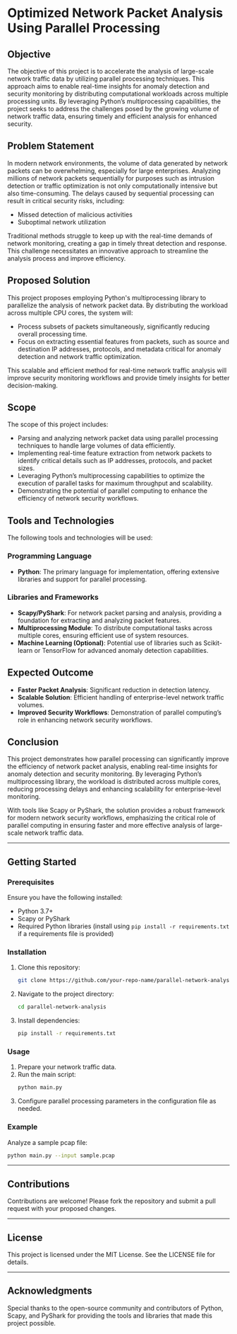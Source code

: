 # Optimized Network Packet Analysis Using Parallel Processing

## Objective
The objective of this project is to accelerate the analysis of large-scale network traffic data by utilizing parallel processing techniques. This approach aims to enable real-time insights for anomaly detection and security monitoring by distributing computational workloads across multiple processing units. By leveraging Python’s multiprocessing capabilities, the project seeks to address the challenges posed by the growing volume of network traffic data, ensuring timely and efficient analysis for enhanced security.

## Problem Statement
In modern network environments, the volume of data generated by network packets can be overwhelming, especially for large enterprises. Analyzing millions of network packets sequentially for purposes such as intrusion detection or traffic optimization is not only computationally intensive but also time-consuming. The delays caused by sequential processing can result in critical security risks, including:
- Missed detection of malicious activities
- Suboptimal network utilization

Traditional methods struggle to keep up with the real-time demands of network monitoring, creating a gap in timely threat detection and response. This challenge necessitates an innovative approach to streamline the analysis process and improve efficiency.

## Proposed Solution
This project proposes employing Python's multiprocessing library to parallelize the analysis of network packet data. By distributing the workload across multiple CPU cores, the system will:
- Process subsets of packets simultaneously, significantly reducing overall processing time.
- Focus on extracting essential features from packets, such as source and destination IP addresses, protocols, and metadata critical for anomaly detection and network traffic optimization.

This scalable and efficient method for real-time network traffic analysis will improve security monitoring workflows and provide timely insights for better decision-making.

## Scope
The scope of this project includes:
- Parsing and analyzing network packet data using parallel processing techniques to handle large volumes of data efficiently.
- Implementing real-time feature extraction from network packets to identify critical details such as IP addresses, protocols, and packet sizes.
- Leveraging Python’s multiprocessing capabilities to optimize the execution of parallel tasks for maximum throughput and scalability.
- Demonstrating the potential of parallel computing to enhance the efficiency of network security workflows.

## Tools and Technologies
The following tools and technologies will be used:

### Programming Language
- **Python**: The primary language for implementation, offering extensive libraries and support for parallel processing.

### Libraries and Frameworks
- **Scapy/PyShark**: For network packet parsing and analysis, providing a foundation for extracting and analyzing packet features.
- **Multiprocessing Module**: To distribute computational tasks across multiple cores, ensuring efficient use of system resources.
- **Machine Learning (Optional)**: Potential use of libraries such as Scikit-learn or TensorFlow for advanced anomaly detection capabilities.

## Expected Outcome
- **Faster Packet Analysis**: Significant reduction in detection latency.
- **Scalable Solution**: Efficient handling of enterprise-level network traffic volumes.
- **Improved Security Workflows**: Demonstration of parallel computing’s role in enhancing network security workflows.

## Conclusion
This project demonstrates how parallel processing can significantly improve the efficiency of network packet analysis, enabling real-time insights for anomaly detection and security monitoring. By leveraging Python’s multiprocessing library, the workload is distributed across multiple cores, reducing processing delays and enhancing scalability for enterprise-level monitoring. 

With tools like Scapy or PyShark, the solution provides a robust framework for modern network security workflows, emphasizing the critical role of parallel computing in ensuring faster and more effective analysis of large-scale network traffic data.

---

## Getting Started

### Prerequisites
Ensure you have the following installed:
- Python 3.7+
- Scapy or PyShark
- Required Python libraries (install using `pip install -r requirements.txt` if a requirements file is provided)

### Installation
1. Clone this repository:
    ```bash
    git clone https://github.com/your-repo-name/parallel-network-analysis.git
    ```
2. Navigate to the project directory:
    ```bash
    cd parallel-network-analysis
    ```
3. Install dependencies:
    ```bash
    pip install -r requirements.txt
    ```

### Usage
1. Prepare your network traffic data.
2. Run the main script:
    ```bash
    python main.py
    ```
3. Configure parallel processing parameters in the configuration file as needed.

### Example
Analyze a sample pcap file:
```bash
python main.py --input sample.pcap
```

---

## Contributions
Contributions are welcome! Please fork the repository and submit a pull request with your proposed changes.

---

## License
This project is licensed under the MIT License. See the LICENSE file for details.

---

## Acknowledgments
Special thanks to the open-source community and contributors of Python, Scapy, and PyShark for providing the tools and libraries that made this project possible.
